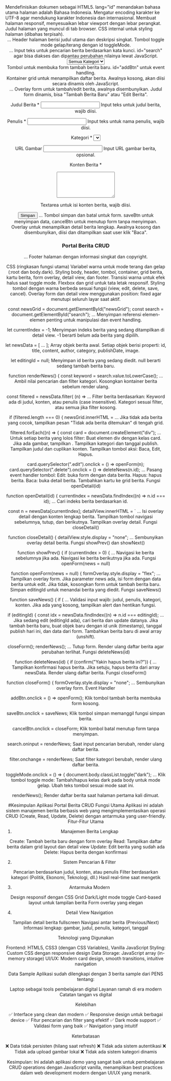 <!DOCTYPE html>
<html lang="id">
Mendefinisikan dokumen sebagai HTML5.
lang="id" menandakan bahasa utama halaman adalah Bahasa Indonesia.

<head>
<meta charset="UTF-8" />
Mengatur encoding karakter ke UTF-8 agar mendukung karakter Indonesia dan internasional.

 <meta name="viewport" content="width=device-width, initial-scale=1.0" />
Membuat halaman responsif, menyesuaikan lebar viewport dengan lebar perangkat.

 <title>Portal Berita CRUD</title>
Judul halaman yang muncul di tab browser.

<style> ... </style>
</head>
CSS internal untuk styling halaman (dibahas terpisah).

<body>
<header>
...
Header halaman berisi judul utama dan deskripsi singkat.
Tombol toggle mode gelap/terang dengan id toggleMode.

<div class="container">
<div class="actions">
...
Input teks untuk pencarian berita berdasarkan kata kunci.
id="search" agar bisa diakses dan dipantau perubahan nilainya lewat JavaScript.

<select id="filter">
<option value="">Semua Kategori</option>
...
Dropdown untuk filter berita berdasarkan kategori.
value="" pada opsi pertama berarti tidak ada filter kategori (tampilkan semua).

<button id="addBtn">+ Tambah Berita</button>
</div>
Tombol untuk membuka form tambah berita baru.
id="addBtn" untuk event handling.

<div id="newsGrid" class="news-grid"></div>
</div>
Kontainer grid untuk menampilkan daftar berita.
Awalnya kosong, akan diisi secara dinamis oleh JavaScript.

<div id="formOverlay" class="form-overlay">
<div class="form-box">
...
Overlay form untuk tambah/edit berita, awalnya disembunyikan.
Judul form dinamis, bisa "Tambah Berita Baru" atau "Edit Berita".

<label>Judul Berita *</label>
<input type="text" id="title" />
Input teks untuk judul berita, wajib diisi.

<label>Penulis *</label>
<input type="text" id="author" />
Input teks untuk nama penulis, wajib diisi.

<label>Kategori *</label>
<select id="category">
...
Dropdown kategori berita, wajib dipilih.

<label>URL Gambar</label>
<input type="url" id="image" />
Input URL gambar berita, opsional.

<label>Konten Berita *</label>
<textarea id="content" rows="5"></textarea>
Textarea untuk isi konten berita, wajib diisi.

<div class="form-actions">
<button class="save" id="saveBtn">Simpan</button>
...
Tombol simpan dan batal untuk form.
saveBtn untuk menyimpan data, cancelBtn untuk menutup form tanpa menyimpan.

<div id="detailView" class="detail-view"></div>
Overlay untuk menampilkan detail berita lengkap.
Awalnya kosong dan disembunyikan, diisi dan ditampilkan saat user klik "Baca".

<footer>
<h3>Portal Berita CRUD</h3>
...
Footer halaman dengan informasi singkat dan copyright.

CSS (ringkasan fungsi utama)
Variabel warna untuk mode terang dan gelap (:root dan body.dark).
Styling body, header, tombol, container, grid berita, kartu berita, form overlay, detail view, dan footer.
Transisi warna untuk efek halus saat toggle mode.
Flexbox dan grid untuk tata letak responsif.
Styling tombol dengan warna berbeda sesuai fungsi (view, edit, delete, save, cancel).
Overlay form dan detail view menggunakan position: fixed agar menutupi seluruh layar saat aktif.

const newsGrid = document.getElementById("newsGrid");
const search = document.getElementById("search");
...
Menyimpan referensi elemen-elemen penting untuk manipulasi dan event handling.

let currentIndex = -1;
Menyimpan indeks berita yang sedang ditampilkan di detail view.
-1 berarti belum ada berita yang dipilih.

let newsData = [ ... ];
Array objek berita awal.
Setiap objek berisi properti: id, title, content, author, category, publishDate, image.

let editingId = null;
Menyimpan id berita yang sedang diedit.
null berarti sedang tambah berita baru.

function renderNews() {
const keyword = search.value.toLowerCase();
...
Ambil nilai pencarian dan filter kategori.
Kosongkan kontainer berita sebelum render ulang.

const filtered = newsData.filter(
(n) =>
...
Filter berita berdasarkan:
Keyword ada di judul, konten, atau penulis (case insensitive).
Kategori sesuai filter, atau semua jika filter kosong.

if (filtered.length === 0) {
newsGrid.innerHTML =
...
Jika tidak ada berita yang cocok, tampilkan pesan "Tidak ada berita ditemukan" di tengah grid.

filtered.forEach((n) => {
const card = document.createElement("div");
...
Untuk setiap berita yang lolos filter:
Buat elemen div dengan kelas card.
Jika ada gambar, tampilkan <img>.
Tampilkan kategori dan tanggal publish.
Tampilkan judul dan cuplikan konten.
Tampilkan tombol aksi: Baca, Edit, Hapus.

card.querySelector(".edit").onclick = () => openForm(n);
card.querySelector(".delete").onclick = () => deleteNews(n.id);
...
Pasang event handler tombol:
Edit: buka form dengan data berita.
Hapus: hapus berita.
Baca: buka detail berita.
Tambahkan kartu ke grid berita.
Fungsi openDetail(id)

function openDetail(id) {
currentIndex = newsData.findIndex((n) => n.id === id);
...
Cari indeks berita berdasarkan id.

const n = newsData[currentIndex];
detailView.innerHTML = `
...
Isi overlay detail dengan konten lengkap berita.
Tampilkan tombol navigasi sebelumnya, tutup, dan berikutnya.
Tampilkan overlay detail.
Fungsi closeDetail()

function closeDetail() {
detailView.style.display = "none";
...
Sembunyikan overlay detail berita.
Fungsi showPrev() dan showNext()

function showPrev() {
if (currentIndex > 0) {
...
Navigasi ke berita sebelumnya jika ada.
Navigasi ke berita berikutnya jika ada.
Fungsi openForm(news = null)

function openForm(news = null) {
formOverlay.style.display = "flex";
...
Tampilkan overlay form.
Jika parameter news ada, isi form dengan data berita untuk edit.
Jika tidak, kosongkan form untuk tambah berita baru.
Simpan editingId untuk menandai berita yang diedit.
Fungsi saveNews()

function saveNews() {
if (
...
Validasi input wajib: judul, penulis, kategori, konten.
Jika ada yang kosong, tampilkan alert dan hentikan fungsi.

if (editingId) {
const idx = newsData.findIndex((n) => n.id === editingId);
...
Jika sedang edit (editingId ada), cari berita dan update datanya.
Jika tambah berita baru, buat objek baru dengan id unik (timestamp), tanggal publish hari ini, dan data dari form.
Tambahkan berita baru di awal array (unshift).

closeForm();
renderNews();
...
Tutup form.
Render ulang daftar berita agar perubahan terlihat.
Fungsi deleteNews(id)

function deleteNews(id) {
if (confirm("Yakin hapus berita ini?")) {
...
Tampilkan konfirmasi hapus berita.
Jika setuju, hapus berita dari array newsData.
Render ulang daftar berita.
Fungsi closeForm()


function closeForm() {
formOverlay.style.display = "none";
...
Sembunyikan overlay form.
Event Handler

addBtn.onclick = () => openForm();
Klik tombol tambah berita membuka form kosong.

saveBtn.onclick = saveNews;
Klik tombol simpan memanggil fungsi simpan berita.

cancelBtn.onclick = closeForm;
Klik tombol batal menutup form tanpa menyimpan.

search.oninput = renderNews;
Saat input pencarian berubah, render ulang daftar berita.


filter.onchange = renderNews;
Saat filter kategori berubah, render ulang daftar berita.

toggleMode.onclick = () => {
document.body.classList.toggle("dark");
...
Klik tombol toggle mode:
Tambah/hapus kelas dark pada body untuk mode gelap.
Ubah teks tombol sesuai mode saat ini.

renderNews();
Render daftar berita saat halaman pertama kali dimuat.

#Kesimpulan Aplikasi Portal Berita CRUD
Fungsi Utama
Aplikasi ini adalah sistem manajemen berita berbasis web yang mengimplementasikan operasi CRUD (Create, Read, Update, Delete) dengan antarmuka yang user-friendly.
Fitur-Fitur Utama
1. Manajemen Berita Lengkap

Create: Tambah berita baru dengan form overlay
Read: Tampilkan daftar berita dalam grid layout dan detail view
Update: Edit berita yang sudah ada
Delete: Hapus berita dengan konfirmasi

2. Sistem Pencarian & Filter

Pencarian berdasarkan judul, konten, atau penulis
Filter berdasarkan kategori (Politik, Ekonomi, Teknologi, dll.)
Hasil real-time saat mengetik

3. Antarmuka Modern

Design responsif dengan CSS Grid
Dark/Light mode toggle
Card-based layout untuk tampilan berita
Form overlay yang elegan

4. Detail View Navigation

Tampilan detail berita fullscreen
Navigasi antar berita (Previous/Next)
Informasi lengkap: gambar, judul, penulis, kategori, tanggal

Teknologi yang Digunakan

Frontend: HTML5, CSS3 (dengan CSS Variables), Vanilla JavaScript
Styling: Custom CSS dengan responsive design
Data Storage: JavaScript array (in-memory storage)
UI/UX: Modern card design, smooth transitions, intuitive navigation

Data Sample
Aplikasi sudah dilengkapi dengan 3 berita sample dari PENS tentang:

Laptop sebagai tools pembelajaran digital
Layanan ramah di era modern
Catatan tangan vs digital

Kelebihan

✅ Interface yang clean dan modern
✅ Responsive design untuk berbagai device
✅ Fitur pencarian dan filter yang efektif
✅ Dark mode support
✅ Validasi form yang baik
✅ Navigation yang intuitif

Keterbatasan

❌ Data tidak persisten (hilang saat refresh)
❌ Tidak ada sistem autentikasi
❌ Tidak ada upload gambar lokal
❌ Tidak ada sistem kategori dinamis

Kesimpulan: Ini adalah aplikasi demo yang sangat baik untuk pembelajaran CRUD operations dengan JavaScript vanilla, menampilkan best practices dalam web development modern dengan UI/UX yang menarik.
